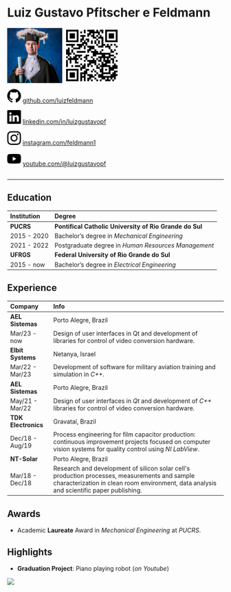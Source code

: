 # Luiz Gustavo Pfitscher e Feldmann

<div style="overflow: auto">
  <img style="float: left; margin-right:  5px;" height="128pt" src="./res/photo.jpg"/>
  <img style="float: left; margin-right: 15px;" height="128pt" src="./res/qrcode.png"/>
  <div style="float: left">
    <p><img src="./res/extra/github.svg" /> <a href="https://www.github.com/luizfeldmann">github.com/luizfeldmann</a> </p>
    <p><img src="./res/extra/linkedin.svg" /> <a href="https://www.linkedin.com/in/luizgustavopf">linkedin.com/in/luizgustavopf</a> </p>
    <p><img src="./res/extra/instagram.svg" /> <a href="https://www.instagram.com/feldmann1">instagram.com/feldmann1</a> </p>
    <p><img src="./res/extra/youtube.svg" /> <a href="https://www.youtube.com/@luizgustavopf">youtube.com/@luizgustavopf</a> </p>
  </div>
</div>

---

## Education

Institution | Degree
:-----------|:--------------------------------------------------------|
**PUCRS**   | **Pontifical Catholic University of Rio Grande do Sul**
2015 - 2020 | Bachelor’s degree in *Mechanical Engineering*
2021 - 2022 | Postgraduate degree in *Human Resources Management*
**UFRGS**   | **Federal University of Rio Grande do Sul**
2015 - now  | Bachelor’s degree in *Electrical Engineering*

## Experience

Company | Info
:-|:-
**AEL Sistemas**    | Porto Alegre, Brazil
Mar/23 - now        | Design of user interfaces in Qt and development of libraries for control of video conversion hardware.
**Elbit Systems**   | Netanya, Israel
Mar/22 - Mar/23     | Development of software for military aviation training and simulation in *C++*.
**AEL Sistemas**    | Porto Alegre, Brazil
May/21 - Mar/22     | Design of user interfaces in *Qt* and development of *C++* libraries for control of video conversion hardware.
**TDK Electronics** | Gravataí, Brazil
Dec/18 - Aug/19     | Process engineering for film capacitor production: continuous improvement projects focused on computer vision systems for quality control using *NI LabView*.
**NT-Solar**        | Porto Alegre, Brazil
Mar/18 - Dec/18     | Research and development of silicon solar cell's production processes, measurements and sample characterization in clean room environment, data analysis and scientific paper publishing.

## Awards

* Academic **Laureate** Award in *Mechanical Engineering* at *PUCRS*.

## Highlights

* **Graduation Project**: Piano playing robot (*on Youtube*)
 
[<img src="https://img.youtube.com/vi/6-gbfAhsDXs/0.jpg"/>](https://www.youtube.com/watch?v=6-gbfAhsDXs)
